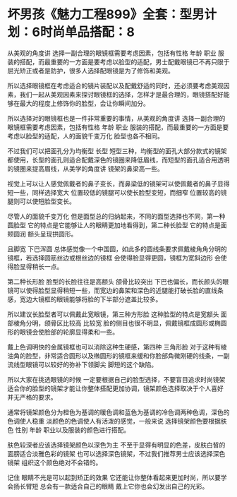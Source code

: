 # 坏男孩《魅力工程899》全套：型男计划：6时尚单品搭配：8

从美观的角度讲 选择一副合理的眼镜框需要考虑因素，包括有性格 年龄 职业 服装的搭配，而最重要的一方面是要考虑以脸型的适配，男士配戴眼镜已不再只限于屈光矫正或者是防护，很多人选择配眼镜是为了修饰和美观。

所以选择眼镜框在考虑适合的镜片装配以及配戴舒适的同时，还必须要考虑美观因素，我们一起从美观因素来探讨眼镜框的选择，怎样才是最合理的，眼镜搭配好能够在最大的程度上修饰你的脸型，会让你瞬间加分。

所以选择对的眼镜框也是一件非常重要的事情，从美观的角度讲 选择一副合理的眼镜框需要考虑因素，包括有性格 年龄 职业 服装的搭配，而最重要的一方面是要考虑以脸型的适配，人的面貌千变万化 脸型也各不相同。

不过我们可以把面孔分为均衡型 长型 短型三种，均衡型的面孔大部分款式的镜架都使用，长型的面孔则适合配戴深色的镜圈来降低眉线，而短型的面孔适合用透明的镜圈来提高眉线，从美学的角度讲 镜架的鼻梁高一些。

视觉上可以让人感觉佩戴者的鼻子变长，而鼻梁低的镜架可以使佩戴者的鼻子显得短一些，同样选择宽大 位置较低的镜腿可以使长脸型变短，而细窄 位置较高的镜腿则可以使短脸型变长。

尽管人的面貌千变万化 但是面型总的归纳起来，不同的面型选择也不同，第一种圆脸型 它的特点是它能够让人的眼睛更加地看得到，第二种长脸型 它的特点是面颊圆润 额头呈现拱圆形。

且脚宽 下巴浑圆 总体感觉像一个中国圆，如此多的圆线条要求佩戴棱角角分明的镜框，若选择圆筋丝边或根丝边的镜框 会使得脸显得更圆，镜框为宽斜边形 会使得脸显得稍长一点。

第二种长形脸 脸型的长脸往往是高额头 颌骨比较突出 下巴也偏长，而长颜头的眼镜可以使得脸型显得稍短一些，而宽边的鼻架和深色的近腿能打破长脸的直线条感，宽边大镜框的眼镜能够将脸的下半部分遮盖比较多。

所以建议长脸型者可以佩戴此宽眼镜，第三种方形脸 这种脸型的特点是宽额头 面部棱角分明，颌骨区比较高 比较宽 脸的侧目也很不明显，佩戴镜框成圆形或椭圆形的眼镜会使脸部的轮廓显得柔和一些。

戴上色调明快的金属镜框也可以消除这种生硬感，第四种 三角形脸 对于这种有棱油角的脸型，非常适合圆形以及椭圆形的镜框来缓和你脸部角微刚硬的线条，一副流线型眼镜可以较好的弥补下领脚尖 脚短的这个缺陷。

所以大家在挑选眼镜的时候 一定要根据自己的脸型选择，不要盲目追求时尚镜架 适合你的脸型的镜架才能让你整体搭配更加协调，镜架颜色选择取决于个人喜好 并无严格的要求。

通常将镜架颜色分为橙色为基调的暖色调和蓝色为基调的冷色调两种色调，深色的色调使人稳重 淡颜色的色调使人有活泼的感觉，一般来说 选择镜架颜色要根据肤色 性别 年龄 职业以及服装的颜色进行搭配。

肤色较深者应该选择镜架颜色以深色为主 不至于显得有明显的色差，皮肤白皙的面膀适合淡雅色彩的镜架 也可以选择深色镜架，不过我们推荐男士应该选择深色镜架 组织这个颜色绝对不会错的。

记住 眼睛不光是可以起到矫正的效果 它还能让你整体看起来更加时尚，所以要学会扬长臂短 总会有一款适合自己的眼睛 戴上它你也会幻发出自己的光彩。